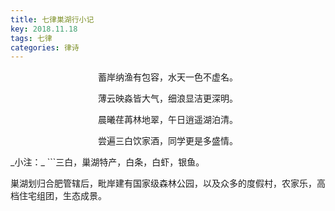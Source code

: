 ```yaml
---
title: 七律巣湖行小记
key: 2018.11.18
tags: 七律
categories: 律诗
---
```


<p align="center">蓄岸纳渔有包容，水天一色不虚名。
</p>
<p align="center">薄云映淼皆大气，细浪显洁更深明。
</p>
<p align="center">晨曦荏苒林地翠，午日逍遥湖泊清。
</p>
<p align="center">尝遍三白饮家酒，同学更是多盛情。
</p>
_小注：_
```三白，巢湖特产，白条，白虾，银鱼。

巣湖划归合肥管辖后，毗岸建有国家级森林公园，以及众多的度假村，农家乐，高档住宅组团，生态成景。

```